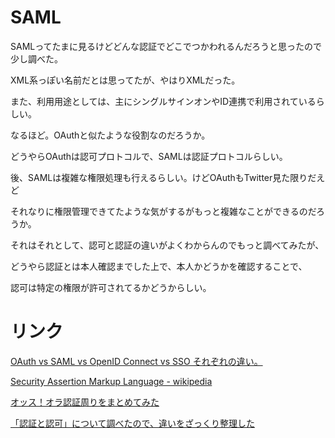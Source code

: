 # SAML

SAMLってたまに見るけどどんな認証でどこでつかわれるんだろうと思ったので少し調べた。

XML系っぽい名前だとは思ってたが、やはりXMLだった。

また、利用用途としては、主にシングルサインオンやID連携で利用されているらしい。

なるほど。OAuthと似たような役割なのだろうか。

どうやらOAuthは認可プロトコルで、SAMLは認証プロトコルらしい。

後、SAMLは複雑な権限処理も行えるらしい。けどOAuthもTwitter見た限りだえど

それなりに権限管理できてたような気がするがもっと複雑なことができるのだろうか。

それはそれとして、認可と認証の違いがよくわからんのでもっと調べてみたが、

どうやら認証とは本人確認までした上で、本人かどうかを確認することで、

認可は特定の権限が許可されてるかどうからしい。

# リンク

[OAuth vs SAML vs OpenID Connect vs SSO それぞれの違い。](https://baasinfo.net/?p=4418)

[Security Assertion Markup Language - wikipedia](https://ja.wikipedia.org/wiki/Security_Assertion_Markup_Language)

[オッス！オラ認証周りをまとめてみた](http://mnakajima18.hatenablog.com/entry/2016/05/04/205713)

[「認証と認可」について調べたので、違いをざっくり整理した](https://qiita.com/kaysquare1231/items/c4e4736f2a924b03777b)
